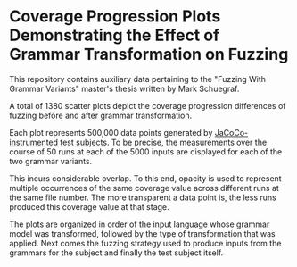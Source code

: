 # Coverage Progression Plots Demonstrating the Effect of Grammar Transformation on Fuzzing

This repository contains auxiliary data pertaining to the "Fuzzing With Grammar Variants" master's thesis written by Mark Schuegraf.

A total of 1380 scatter plots depict the coverage progression differences of fuzzing before and after grammar transformation.

Each plot represents 500,000 data points generated by [JaCoCo-instrumented test subjects](https://github.com/havrikov/text-processing-java-projects).
To be precise, the measurements over the course of 50 runs at each of the 5000 inputs are displayed for each of the two grammar variants.

This incurs considerable overlap.
To this end, opacity is used to represent multiple occurrences of the same coverage value across different runs at the same file number.
The more transparent a data point is, the less runs produced this coverage value at that stage.

The plots are organized in order of the input language whose grammar model was transformed, followed by the type of transformation that was applied. Next comes the fuzzing strategy used to produce inputs from the grammars for the subject and finally the test subject itself.
